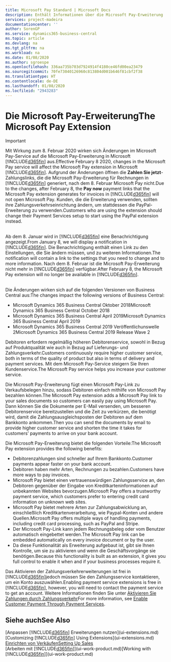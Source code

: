 ```yaml
---
title: Microsoft Pay Standard | Microsoft Docs
description: Enthält Informationen über die Microsoft Pay-Erweiterung
services: project-madeira
documentationcenter: ''
author: SorenGP
ms.service: dynamics365-business-central
ms.topic: article
ms.devlang: na
ms.tgt_pltfrm: na
ms.workload: na
ms.date: 01/08/2020
ms.author: sgroespe
ms.openlocfilehash: 336aa735b703d7924914f4180ce46fd00ea23479
ms.sourcegitcommit: 70fe73040126960c813804d001b646f81cbf2f38
ms.translationtype: HT
ms.contentlocale: de-DE
ms.lasthandoff: 01/08/2020
ms.locfileid: "2943283"
---
```

# <a name="the-microsoft-pay-extension"></a><span data-ttu-id="7e190-103">Die Microsoft Pay-Erweiterung</span><span class="sxs-lookup"><span data-stu-id="7e190-103">The Microsoft Pay Extension</span></span>

> [!IMPORTANT]
> <span data-ttu-id="7e190-104">Mit Wirkung zum 8. Februar 2020 wirken sich Änderungen im Microsoft Pay-Service auf die Microsoft Pay-Erweiterung in Microsoft [!INCLUDE[d365fin](includes/d365fin_long_md.md)] aus.</span><span class="sxs-lookup"><span data-stu-id="7e190-104">Effective February 8 2020, changes in the Microsoft Pay service will affect the Microsoft Pay extension in Microsoft [!INCLUDE[d365fin](includes/d365fin_long_md.md)].</span></span> <span data-ttu-id="7e190-105">Aufgrund der Änderungen öffnen die **Zahlen Sie jetzt**-Zahlungslinks, die die Microsoft Pay-Erweiterung für Rechnungen in [!INCLUDE[d365fin](includes/d365fin_md.md)] generiert, nach dem 8. Februar Microsoft Pay nicht.</span><span class="sxs-lookup"><span data-stu-id="7e190-105">Due to the changes, after February 8, the **Pay now** payment links that the Microsoft Pay extension generates for invoices in [!INCLUDE[d365fin](includes/d365fin_md.md)] will not open Microsoft Pay.</span></span> <span data-ttu-id="7e190-106">Kunden, die die Erweiterung verwenden, sollten ihre Zahlungsverkehrseinrichtung ändern, um stattdessen die PayPal-Erweiterung zu verwenden.</span><span class="sxs-lookup"><span data-stu-id="7e190-106">Customers who are using the extension should change their Payment Services setup to start using the PayPal extension instead.</span></span><br /></br>
>
> <span data-ttu-id="7e190-107">Ab dem 8. Januar wird in [!INCLUDE[d365fin](includes/d365fin_md.md)] eine Benachrichtigung angezeigt.</span><span class="sxs-lookup"><span data-stu-id="7e190-107">From January 8, we will display a notification in [!INCLUDE[d365fin](includes/d365fin_md.md)].</span></span> <span data-ttu-id="7e190-108">Die Benachrichtigung enthält einen Link zu den Einstellungen, die Sie ändern müssen, und zu weiteren Informationen.</span><span class="sxs-lookup"><span data-stu-id="7e190-108">The notification will contain a link to the settings that you need to change and to more information.</span></span> <span data-ttu-id="7e190-109">Nach dem 8. Februar ist die Microsoft Pay-Erweiterung nicht mehr in [!INCLUDE[d365fin](includes/d365fin_md.md)] verfügbar.</span><span class="sxs-lookup"><span data-stu-id="7e190-109">After February 8, the Microsoft Pay extension will no longer be available in [!INCLUDE[d365fin](includes/d365fin_md.md)].</span></span><br /></br>
>
> <span data-ttu-id="7e190-110">Die Änderungen wirken sich auf die folgenden Versionen von Business Central aus:</span><span class="sxs-lookup"><span data-stu-id="7e190-110">The changes impact the following versions of Business Central:</span></span>
> - <span data-ttu-id="7e190-111">Microsoft Dynamics 365 Business Central Oktober 2018</span><span class="sxs-lookup"><span data-stu-id="7e190-111">Microsoft Dynamics 365 Business Central October 2018</span></span>
> - <span data-ttu-id="7e190-112">Microsoft Dynamics 365 Business Central April 2019</span><span class="sxs-lookup"><span data-stu-id="7e190-112">Microsoft Dynamics 365 Business Central April 2019</span></span>
> - <span data-ttu-id="7e190-113">Microsoft Dynamics 365 Business Central 2019 Veröffentlichunswelle 2</span><span class="sxs-lookup"><span data-stu-id="7e190-113">Microsoft Dynamics 365 Business Central 2019 Release Wave 2</span></span>

<span data-ttu-id="7e190-114">Debitoren erfordern regelmäßig höheren Debitorenservice, sowohl in Bezug auf Produktqualität wie auch in Bezug auf Lieferungs- und Zahlungsverkehr.</span><span class="sxs-lookup"><span data-stu-id="7e190-114">Customers continuously require higher customer service, both in terms of the quality of product but also in terms of delivery and payment services.</span></span> <span data-ttu-id="7e190-115">Mit dem Microsoft Pay-Service steigern Sie Ihren Kundenservice.</span><span class="sxs-lookup"><span data-stu-id="7e190-115">The Microsoft Pay service helps you increase your customer service.</span></span>

<span data-ttu-id="7e190-116">Die Microsoft Pay-Erweiterung fügt einen Microsoft Pay-Link zu Verkaufsbelegen hinzu, sodass Debitoren einfach mithilfe von Microsoft Pay bezahlen können.</span><span class="sxs-lookup"><span data-stu-id="7e190-116">The Microsoft Pay extension adds a Microsoft Pay link to your sales documents so customers can easily pay using Microsoft Pay.</span></span> <span data-ttu-id="7e190-117">Dann können Sie die Dokumente per E-Mail versenden, um besseren Debitorenservice bereitzustellen und die Zeit zu verkürzen, die benötigt wird, damit die Zahlungsausgleichsposten der Debitoren auf dem Bankkonto ankommen.</span><span class="sxs-lookup"><span data-stu-id="7e190-117">Then you can send the documents by email to provide higher customer service and shorten the time it takes for customers’ payments to arrive on your bank account.</span></span>

<span data-ttu-id="7e190-118">Die Microsoft Pay-Erweiterung bietet die folgenden Vorteile:</span><span class="sxs-lookup"><span data-stu-id="7e190-118">The Microsoft Pay extension provides the following benefits:</span></span>
- <span data-ttu-id="7e190-119">Debitorenzahlungen sind schneller auf Ihrem Bankkonto.</span><span class="sxs-lookup"><span data-stu-id="7e190-119">Customer payments appear faster on your bank account.</span></span>
- <span data-ttu-id="7e190-120">Debitoren haben mehr Arten, Rechnungen zu bezahlen.</span><span class="sxs-lookup"><span data-stu-id="7e190-120">Customers have more ways to pay invoices.</span></span>
- <span data-ttu-id="7e190-121">Microsoft Pay bietet einen vertrauenswürdigen Zahlungsservice an, den Debitoren gegenüber der Eingabe von Kreditkarteninformationen auf unbekannten Websites bevorzugen.</span><span class="sxs-lookup"><span data-stu-id="7e190-121">Microsoft Pay offers a trustworthy payment service, which customers prefer to entering credit card information on unknown web sites.</span></span>
- <span data-ttu-id="7e190-122">Microsoft Pay bietet mehrere Arten zur Zahlungsabwicklung an, einschließlich Kreditkartenverarbeitung, wie Paypal-Konten und andere Quellen.</span><span class="sxs-lookup"><span data-stu-id="7e190-122">Microsoft Pay offers multiple ways of handling payments, including credit card processing, such as PayPal and Stripe.</span></span>
- <span data-ttu-id="7e190-123">Der Microsoft Pay-Link kann jedem Rechnungsbeleg oder vom Benutzer automatisch eingebettet werden.</span><span class="sxs-lookup"><span data-stu-id="7e190-123">The Microsoft Pay link can be embedded automatically on every invoice document or by the user.</span></span>
- <span data-ttu-id="7e190-124">Da diese Funktionalität als Erweiterung aufgebaut ist, gibt sie Ihnen Kontrolle, um sie zu aktivieren und wenn die Geschäftsvorgänge sie benötigen.</span><span class="sxs-lookup"><span data-stu-id="7e190-124">Because this functionality is built as an extension, it gives you full control to enable it when and if your business processes require it.</span></span>

<span data-ttu-id="7e190-125">Das Aktivieren der Zahlungsverkehrerweiterungen ist frei in [!INCLUDE[d365fin](includes/d365fin_md.md)]jedoch müssen Sie den Zahlungsservice kontaktieren, um ein Konto auszuwählen.</span><span class="sxs-lookup"><span data-stu-id="7e190-125">Enabling payment service extensions is free in [!INCLUDE[d365fin](includes/d365fin_md.md)], however, you will need to contact the payment service to get an account.</span></span> <span data-ttu-id="7e190-126">Weitere Informationen finden Sie unter [Aktivieren Sie Zahlungen durch Zahlungsverkehr](sales-how-enable-payment-service-extensions.md)</span><span class="sxs-lookup"><span data-stu-id="7e190-126">For more information, see [Enable Customer Payment Through Payment Services](sales-how-enable-payment-service-extensions.md).</span></span>

## <a name="see-also"></a><span data-ttu-id="7e190-127">Siehe auch</span><span class="sxs-lookup"><span data-stu-id="7e190-127">See Also</span></span>
<span data-ttu-id="7e190-128">[Anpassen [!INCLUDE[d365fin](includes/d365fin_md.md)] Erweiterungen nutzen](ui-extensions.md)</span><span class="sxs-lookup"><span data-stu-id="7e190-128">[Customizing [!INCLUDE[d365fin](includes/d365fin_md.md)] Using Extensions](ui-extensions.md)</span></span>  
[<span data-ttu-id="7e190-129">Einrichten von Verkäufen</span><span class="sxs-lookup"><span data-stu-id="7e190-129">Setting Up Sales</span></span>](sales-setup-sales.md)  
<span data-ttu-id="7e190-130">[Arbeiten mit [!INCLUDE[d365fin](includes/d365fin_md.md)]](ui-work-product.md)</span><span class="sxs-lookup"><span data-stu-id="7e190-130">[Working with [!INCLUDE[d365fin](includes/d365fin_md.md)]](ui-work-product.md)</span></span>
